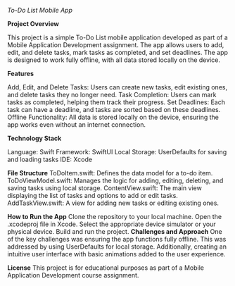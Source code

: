 *To-Do List Mobile App*

**Project Overview**

This project is a simple To-Do List mobile application developed as part of a Mobile Application Development assignment. The app allows users to add, edit, and delete tasks, mark tasks as completed, and set deadlines. The app is designed to work fully offline, with all data stored locally on the device.

**Features**

Add, Edit, and Delete Tasks: Users can create new tasks, edit existing ones, and delete tasks they no longer need.
Task Completion: Users can mark tasks as completed, helping them track their progress.
Set Deadlines: Each task can have a deadline, and tasks are sorted based on these deadlines.
Offline Functionality: All data is stored locally on the device, ensuring the app works even without an internet connection.

**Technology Stack**

Language: Swift
Framework: SwiftUI
Local Storage: UserDefaults for saving and loading tasks
IDE: Xcode

**File Structure**
ToDoItem.swift: Defines the data model for a to-do item.
ToDoViewModel.swift: Manages the logic for adding, editing, deleting, and saving tasks using local storage.
ContentView.swift: The main view displaying the list of tasks and options to add or edit tasks.
AddTaskView.swift: A view for adding new tasks or editing existing ones.

**How to Run the App**
Clone the repository to your local machine.
Open the .xcodeproj file in Xcode.
Select the appropriate device simulator or your physical device.
Build and run the project.
**Challenges and Approach**
One of the key challenges was ensuring the app functions fully offline. This was addressed by using UserDefaults for local storage. Additionally, creating an intuitive user interface with basic animations added to the user experience.

**License**
This project is for educational purposes as part of a Mobile Application Development course assignment.

